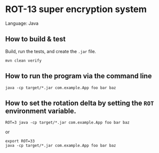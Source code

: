 # ROT-13 super encryption system

Language: Java

## How to build & test

Build, run the tests, and create the `.jar` file.

```
mvn clean verify
```

## How to run the program via the command line

```
java -cp target/*.jar com.example.App foo bar baz
```

## How to set the rotation delta by setting the `ROT` environment variable.

```
ROT=3 java -cp target/*.jar com.example.App foo bar baz
```
or

```
export ROT=33
java -cp target/*.jar com.example.App foo bar baz
```
